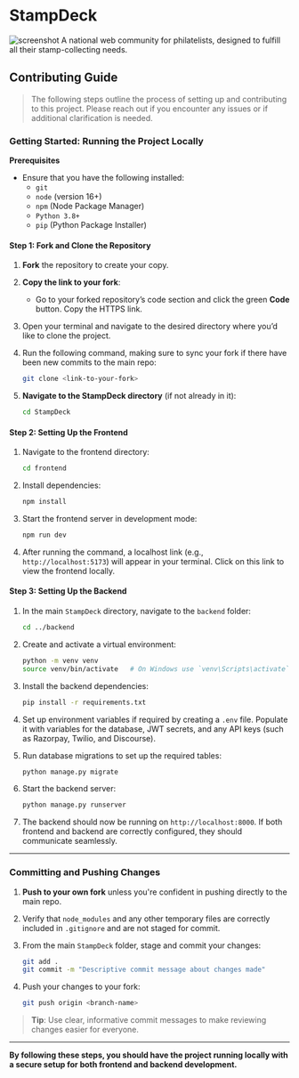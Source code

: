 # **StampDeck**

![screenshot](https://i.ibb.co/X4ZnvSc/Picture1.png)
A national web community for philatelists, designed to fulfill all their stamp-collecting needs.

## **Contributing Guide**

> The following steps outline the process of setting up and contributing to this project. Please reach out if you encounter any issues or if additional clarification is needed.

### **Getting Started: Running the Project Locally**

**Prerequisites**

- Ensure that you have the following installed:
  - `git`
  - `node` (version 16+)
  - `npm` (Node Package Manager)
  - `Python 3.8+`
  - `pip` (Python Package Installer)

#### **Step 1: Fork and Clone the Repository**

1. **Fork** the repository to create your copy.
2. **Copy the link to your fork**:
   - Go to your forked repository’s code section and click the green **Code** button. Copy the HTTPS link.
3. Open your terminal and navigate to the desired directory where you’d like to clone the project.
4. Run the following command, making sure to sync your fork if there have been new commits to the main repo:

    ```sh
    git clone <link-to-your-fork>
    ```

5. **Navigate to the StampDeck directory** (if not already in it):

    ```sh
    cd StampDeck
    ```

#### **Step 2: Setting Up the Frontend**

1. Navigate to the frontend directory:

    ```sh
    cd frontend
    ```

2. Install dependencies:

    ```sh
    npm install
    ```

3. Start the frontend server in development mode:

    ```sh
    npm run dev
    ```

4. After running the command, a localhost link (e.g., `http://localhost:5173`) will appear in your terminal. Click on this link to view the frontend locally.

#### **Step 3: Setting Up the Backend**

1. In the main `StampDeck` directory, navigate to the `backend` folder:

    ```sh
    cd ../backend
    ```

2. Create and activate a virtual environment:

    ```sh
    python -m venv venv
    source venv/bin/activate   # On Windows use `venv\Scripts\activate`
    ```

3. Install the backend dependencies:

    ```sh
    pip install -r requirements.txt
    ```

4. Set up environment variables if required by creating a `.env` file. Populate it with variables for the database, JWT secrets, and any API keys (such as Razorpay, Twilio, and Discourse).

5. Run database migrations to set up the required tables:

    ```sh
    python manage.py migrate
    ```

6. Start the backend server:

    ```sh
    python manage.py runserver
    ```

7. The backend should now be running on `http://localhost:8000`. If both frontend and backend are correctly configured, they should communicate seamlessly.

---

### **Committing and Pushing Changes**

1. **Push to your own fork** unless you're confident in pushing directly to the main repo.
2. Verify that `node_modules` and any other temporary files are correctly included in `.gitignore` and are not staged for commit.
3. From the main `StampDeck` folder, stage and commit your changes:

    ```sh
    git add .
    git commit -m "Descriptive commit message about changes made"
    ```

4. Push your changes to your fork:

    ```sh
    git push origin <branch-name>
    ```

> **Tip**: Use clear, informative commit messages to make reviewing changes easier for everyone.

---

**By following these steps, you should have the project running locally with a secure setup for both frontend and backend development.**
